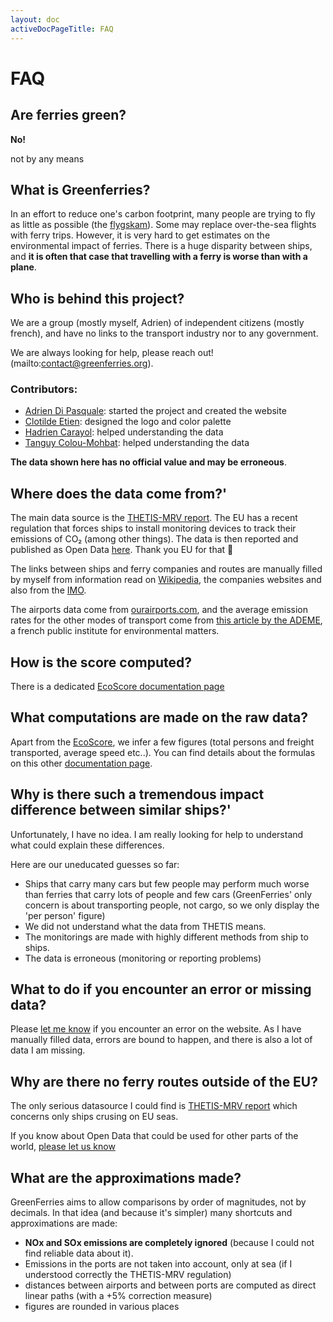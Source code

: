 ```yaml
---
layout: doc
activeDocPageTitle: FAQ
---
```


# FAQ

## Are ferries green?

**No!**

not by any means


## What is Greenferries?

In an effort to reduce one's carbon footprint, many people are trying to fly
as little as possible (the [flygskam](https://en.wikipedia.org/wiki/Environmental_impact_of_aviation#Personal_choices_and_social_pressure)).
Some may replace over-the-sea flights with ferry trips. However, it is very hard
to get estimates on the environmental impact of ferries. There is a huge disparity
between ships, and **it is often that case that travelling with a ferry is worse
than with a plane**.


## Who is behind this project?

We are a group (mostly myself, Adrien) of independent citizens (mostly french), and have no links to the transport industry nor to any government.

We are always looking for help, please reach out!(mailto:contact@greenferries.org).

### Contributors:

- [Adrien Di Pasquale](https://twitter.com/hypertextadrien/): started the project and created the website
- [Clotilde Etien](http://etienclotilde.com/): designed the logo and color palette
- [Hadrien Carayol](http://www.linkedin.com/in/hadrien-carayol): helped understanding the data
- [Tanguy Colou-Mohbat](https://www.linkedin.com/in/tanguy-colou-mohbat/): helped understanding the data

**The data shown here has no official value and may be erroneous**.

## Where does the data come from?'

The main data source is the [THETIS-MRV report](https://mrv.emsa.europa.eu/#public/eumrv).
The EU has a recent regulation that forces ships to install monitoring devices
to track their emissions of CO₂ (among other things). The data is then reported
and published as Open Data [here](https://mrv.emsa.europa.eu/#public/emission-report).
Thank you EU for that 👏

The links between ships and ferry companies and routes are manually filled by
myself from information read on [Wikipedia](https://fr.wikipedia.org/), the
companies websites and also from the [IMO](http://www.imo.org/fr/Pages/Default.aspx).

The airports data come from [ourairports.com](https://ourairports.com/data/),
and the average emission rates for the other modes of transport come from [this
article by the ADEME](https://www.ademe.fr/expertises/mobilite-transports/chiffres-cles-observations/chiffres-cles),
a french public institute for environmental matters.

## How is the score computed?

There is a dedicated [EcoScore documentation page](/ecoscore)

## What computations are made on the raw data?

Apart from the [EcoScore](/ecoscore), we infer a few figures (total persons and freight transported, average speed etc..). You can find details about the formulas on this other [documentation page](/computed-statistics).

## Why is there such a tremendous impact difference between similar ships?'

Unfortunately, I have no idea. I am really looking for help to understand what
could explain these differences.

Here are our uneducated guesses so far:

- Ships that carry many cars but few people may perform much worse than ferries
that carry lots of people and few cars (GreenFerries' only concern is about
transporting people, not cargo, so we only display the 'per person' figure)
- We did not understand what the data from THETIS means.
- The monitorings are made with highly different methods from ship to ships.
- The data is erroneous (monitoring or reporting problems)


## What to do if you encounter an error or missing data?

Please [let me know](mailto:contact@greenferries.org) if you encounter an error
on the website. As I have manually filled data, errors are bound to happen, and
there is also a lot of data I am missing.


## Why are there no ferry routes outside of the EU?

The only serious datasource I could find is
[THETIS-MRV report](https://mrv.emsa.europa.eu/#public/eumrv) which concerns
only ships crusing on EU seas.

If you know about Open Data that could be used for other parts of the world,
[please let us know](mailto:contact@greenferries.org)

## What are the approximations made?

GreenFerries aims to allow comparisons by order of magnitudes, not by decimals.
In that idea (and because it's simpler) many shortcuts and approximations are
made:

- **NOx and SOx emissions are completely ignored** (because I could not find
reliable data about it).
- Emissions in the ports are not taken into account, only at sea (if I
understood correctly the THETIS-MRV regulation)
- distances between airports and between ports are computed as direct linear
paths (with a +5% correction measure)
- figures are rounded in various places

